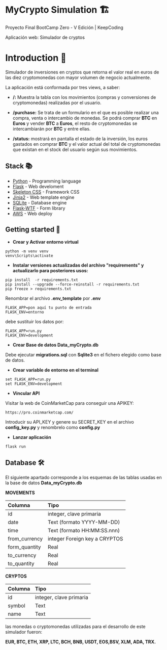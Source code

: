 # MyCrypto Simulation 🏗️

Proyecto Final BootCamp Zero - V Edición | KeepCoding

Aplicación web: Simulador de cryptos 

# Introduction 📃 

Simulador de inversiones en cryptos que retorna el valor real en euros de las
diez cryptomonedas con mayor volumen de negocio actualmente. 

La aplicación está conformada por tres views, a saber:

* **/:** Muestra la tabla con los movimientos (compras y conversiones de cryptomonedas) realizadas por el usuario.

* **/purchase:** Se trata de un formulario en el que es posible realizar una compra, venta o intercambio de monedas. Se podrá comprar **BTC** en **Euros** y vender **BTC** a **Euros**, el resto de cryptomonedas se intercambiarán por **BTC** y entre ellas.

* **/status:** mostrará en pantalla el estado de la inversión, los euros gastados en comprar **BTC** y el valor actual del total de cryptomonedas que existan en el stock del usuario según sus movimientos.


## Stack 📚

* [Python](https://www.python.org/) - Programming language
* [Flask](https://flask.palletsprojects.com/en/1.1.x/) - Web develoment
* [Skeleton CSS](http://getskeleton.com/) - Framework CSS
* [Jinja2](https://jinja.palletsprojects.com/en/2.11.x/) - Web template engine
* [SQLite](https://www.sqlite.org/index.html) - Database engine
* [Flask-WTF](https://flask-wtf.readthedocs.io/en/stable/) - Form library
* [AWS](https://aws.amazon.com/es/) - Web deploy

## Getting started 🏁

* **Crear y Activar entorno virtual**
```
python -m venv venv 
venv\Scripts\activate
```
* **Instalar versiones actualizadas del archivo "requirements" y actualizarlo para posteriores usos:**
```
pip install  -r requirements.txt
pip install --upgrade --force-reinstall -r requirements.txt
pip freeze > requirements.txt
```
Renombrar el archivo **.env_template** por **.env**
```
FLASK_APP=pon aquí tu punto de entrada
FLASK_ENV=entorno
```
debe sustituir los datos por:
```
FLASK_APP=run.py
FLASK_ENV=development
```
* **Crear Base de datos Data_myCrypto.db**

Debe ejecutar **migrations.sql** con **Sqlite3** en el fichero elegido como base de datos.

* **Crear variable de entorno en el terminal**
```
set FLASK_APP=run.py
set FLASK_ENV=development
```
*  **Vincular API**

Visitar la web de CoinMarketCap para conseguir una APIKEY:
```
https://pro.coinmarketcap.com/
```
Introducir su API_KEY y genere su SECRET_KEY en el archivo **config_key.py** y renombrelo como **config.py** 



* **Lanzar aplicación**
```
flask run
```
## Database 🛠️

El siguiente apartado corresponde a los esquemas de las tablas usadas en la base de datos **Data_myCrypto.db**

**MOVEMENTS**

| Columna | Tipo |
|     :---      |   :---   |
| id | integer, clave primaria |
| date | Text (formato YYYY-MM-DD) |
| time | Text (formato HH:MM:SS.nnn) |
| from_currency | integer Foreign key a CRYPTOS |
| form_quantity| Real |
| to_currency|Real |
| to_quantity|Real |

**CRYPTOS**

| Columna | Tipo |
|     :---      |   :---   |
| id | integer, clave primaria |
| symbol | Text |
| name | Text |

las monedas o cryptomonedas utilizadas para el desarrollo de este simulador fueron: 

**EUR, BTC, ETH, XRP, LTC, BCH, BNB, USDT, EOS,BSV, XLM, ADA, TRX.**
